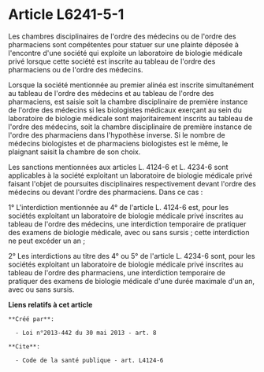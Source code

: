 # Article L6241-5-1

Les chambres disciplinaires de l'ordre des médecins ou de l'ordre des pharmaciens sont compétentes pour statuer sur une
plainte déposée à l'encontre d'une société qui exploite un laboratoire de biologie médicale privé lorsque cette société est
inscrite au tableau de l'ordre des pharmaciens ou de l'ordre des médecins. 

Lorsque la société mentionnée au premier alinéa est inscrite simultanément au tableau de l'ordre des médecins et au tableau
de l'ordre des pharmaciens, est saisie soit la chambre disciplinaire de première instance de l'ordre des médecins si les
biologistes médicaux exerçant au sein du laboratoire de biologie médicale sont majoritairement inscrits au tableau de l'ordre
des médecins, soit la chambre disciplinaire de première instance de l'ordre des pharmaciens dans l'hypothèse inverse. Si le
nombre de médecins biologistes et de pharmaciens biologistes est le même, le plaignant saisit la chambre de son choix. 

Les sanctions mentionnées aux articles L. 4124-6 et L. 4234-6 sont applicables à la société exploitant un laboratoire de
biologie médicale privé faisant l'objet de poursuites disciplinaires respectivement devant l'ordre des médecins ou devant
l'ordre des pharmaciens. Dans ce cas : 

1° L'interdiction mentionnée au 4° de l'article L. 4124-6 est, pour les sociétés exploitant un laboratoire de biologie
médicale privé inscrites au tableau de l'ordre des médecins, une interdiction temporaire de pratiquer des examens de biologie
médicale, avec ou sans sursis ; cette interdiction ne peut excéder un an ; 

2° Les interdictions au titre des 4° ou 5° de l'article L. 4234-6 sont, pour les sociétés exploitant un laboratoire de
biologie médicale privé inscrites au tableau de l'ordre des pharmaciens, une interdiction temporaire de pratiquer des examens
de biologie médicale d'une durée maximale d'un an, avec ou sans sursis.

**Liens relatifs à cet article**

	**Créé par**:

	  - Loi n°2013-442 du 30 mai 2013 - art. 8

	**Cite**:

	  - Code de la santé publique - art. L4124-6
